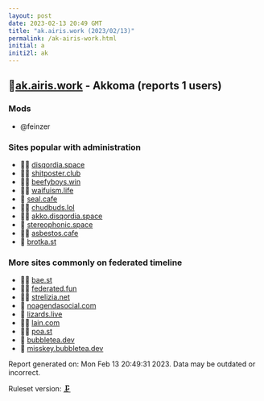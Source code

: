 ```yaml
---
layout: post
date: 2023-02-13 20:49 GMT
title: "ak.airis.work (2023/02/13)"
permalink: /ak-airis-work.html
initial: a
initi2l: ak
---
```


## 🦝[ak.airis.work](https://ak.airis.work) - Akkoma (reports 1 users)

### Mods
 * @feinzer

### Sites popular with administration

* 🦝🧸 [disqordia.space](/disqordia-space.html)
* 🦝🧸 [shitposter.club](/shitposter-club.html)
* 🦝🧸 [beefyboys.win](/beefyboys-win.html)
* 🦝🧸 [waifuism.life](/waifuism-life.html)
* 🦝 [seal.cafe](/seal-cafe.html)
* 🦝🧸 [chudbuds.lol](/chudbuds-lol.html)
* 🦝🧸 [akko.disqordia.space](/akko-disqordia-space.html)
* 🦝 [stereophonic.space](/stereophonic-space.html)
* 🦝🧸 [asbestos.cafe](/asbestos-cafe.html)
* 🦝 [brotka.st](/brotka-st.html)

### More sites commonly on federated timeline

* 🦝🧸 [bae.st](/bae-st.html)
* 🦝🧸 [federated.fun](/federated-fun.html)
* 🦝🧸 [strelizia.net](/strelizia-net.html)
* 💉 [noagendasocial.com](/noagendasocial-com.html)
* 🦝 [lizards.live](/lizards-live.html)
* 🦝🧸 [lain.com](/lain-com.html)
* 🦝🧸 [poa.st](/poa-st.html)
* 🦝 [bubbletea.dev](/bubbletea-dev.html)
* 🦝 [misskey.bubbletea.dev](/misskey-bubbletea-dev.html)

Report generated on: Mon Feb 13 20:49:31 2023. Data may be outdated or incorrect.

Ruleset version: [🗜](/version-clamp)
